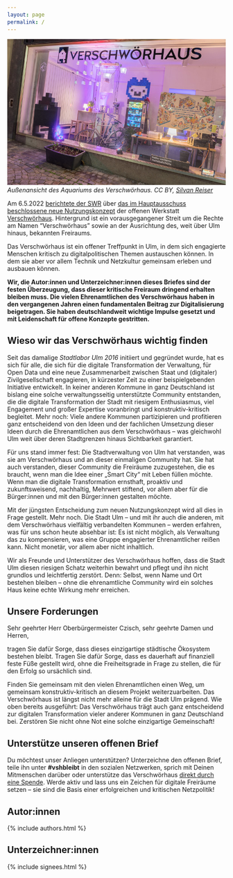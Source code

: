 ```yaml
---
layout: page
permalink: /
---
```

![Außenansicht des Aquariums des Verschwörhaus](vsh.jpg) _Außenansicht des Aquariums des Verschwörhaus. CC BY, [Silvan Reiser](https://konkludenz.de)_

Am 6.5.2022 [berichtete der SWR](https://www.swr.de/swraktuell/baden-wuerttemberg/ulm/neues-nutzungskonzept-fuer-verschwoerhaus-ulm-100.html)
über [das im Hauptausschuss beschlossene neue Nutzungskonzept](https://buergerinfo.ulm.de/vo0050.php?__kvonr=7605) der offenen Werkstatt [Verschwörhaus](https://verschwoerhaus.de/).
Hintergrund ist ein vorausgegangener Streit um die Rechte am Namen “Verschwörhaus” sowie an der Ausrichtung des, weit über Ulm hinaus, bekannten Freiraums.

Das Verschwörhaus ist ein offener Treffpunkt in Ulm, in dem sich engagierte Menschen kritisch zu digitalpolitischen Themen austauschen können. In dem sie aber vor allem Technik und Netzkultur gemeinsam erleben und ausbauen können.

**Wir, die Autor:innen und Unterzeichner:innen dieses Briefes sind der festen Überzeugung, dass dieser kritische Freiraum dringend erhalten bleiben muss. Die vielen Ehrenamtlichen des Verschwörhaus haben in den vergangenen Jahren einen fundamentalen Beitrag zur Digitalisierung beigetragen. Sie haben deutschlandweit wichtige Impulse gesetzt und mit Leidenschaft für offene Konzepte gestritten.**

## Wieso wir das Verschwörhaus wichtig finden

Seit das damalige *Stadtlabor Ulm 2016* initiiert und gegründet wurde, hat es sich für alle, die sich für die digitale Transformation der Verwaltung, für Open Data und eine neue Zusammenarbeit zwischen Staat und (digitaler) Zivilgesellschaft engagieren, in kürzester Zeit zu einer beispielgebenden Initiative entwickelt. In keiner anderen Kommune in ganz Deutschland ist bislang eine solche verwaltungsseitig unterstützte Community entstanden, die die digitale Transformation der Stadt mit riesigem Enthusiasmus, viel Engagement und großer Expertise voranbringt und konstruktiv-kritisch begleitet. Mehr noch: Viele andere Kommunen partizipieren und profitieren ganz entscheidend von den Ideen und der fachlichen Umsetzung dieser Ideen durch die Ehrenamtlichen aus dem Verschwörhaus – was gleichwohl Ulm weit über deren Stadtgrenzen hinaus Sichtbarkeit garantiert.

Für uns stand immer fest: Die Stadtverwaltung von Ulm hat verstanden, was sie am Verschwörhaus und an dieser einmaligen Community hat. Sie hat auch verstanden, dieser Community die Freiräume zuzugestehen, die es braucht, wenn man die Idee einer „Smart City“ mit Leben füllen möchte. Wenn man die digitale Transformation ernsthaft, proaktiv und zukunftsweisend, nachhaltig, Mehrwert stiftend, vor allem aber für die Bürger:innen und mit den Bürger:innen gestalten möchte.

Mit der jüngsten Entscheidung zum neuen Nutzungskonzept wird all dies in Frage gestellt. Mehr noch. Die Stadt Ulm – und mit ihr auch die anderen, mit dem Verschwörhaus vielfältig verbandelten Kommunen – werden erfahren, was für uns schon heute absehbar ist: Es ist nicht möglich, als Verwaltung das zu kompensieren, was eine Gruppe engagierter Ehrenamtlicher reißen kann. Nicht monetär, vor allem aber nicht inhaltlich.

Wir als Freunde und Unterstützer des Verschwörhaus hoffen, dass die Stadt Ulm diesen riesigen Schatz weiterhin bewahrt und pflegt und ihn nicht grundlos und leichtfertig zerstört. Denn: Selbst, wenn Name und Ort bestehen bleiben – ohne die ehrenamtliche Community wird ein solches Haus keine echte Wirkung mehr erreichen.

## Unsere Forderungen

Sehr geehrter Herr Oberbürgermeister Czisch, sehr geehrte Damen und Herren,

tragen Sie dafür Sorge, dass dieses einzigartige städtische Ökosystem bestehen bleibt. Tragen Sie dafür Sorge, dass es dauerhaft auf finanziell feste Füße gestellt wird, ohne die Freiheitsgrade in Frage zu stellen, die für den Erfolg so ursächlich sind.

Finden Sie gemeinsam mit den vielen Ehrenamtlichen einen Weg, um gemeinsam konstruktiv-kritisch an diesem Projekt weiterzuarbeiten. Das Verschwörhaus ist längst nicht mehr alleine für die Stadt Ulm prägend. Wie oben bereits ausgeführt: Das Verschwörhaus trägt auch ganz entscheidend zur digitalen Transformation vieler anderer Kommunen in ganz Deutschland bei. Zerstören Sie nicht ohne Not eine solche einzigartige Gemeinschaft!

## Unterstütze unseren offenen Brief

Du möchtest unser Anliegen unterstützen? Unterzeichne den offenen Brief, teile ihn unter **#vshbleibt** in den sozialen Netzwerken,
sprich mit Deinen Mitmenschen darüber oder unterstütze das Verschwörhaus [direkt durch eine Spende](https://verschwoerhaus.de/spenden/). Werde
aktiv und lass uns ein Zeichen für digitale Freiräume setzen – sie sind die Basis einer erfolgreichen und kritischen Netzpolitik!

## Autor:innen

{% include authors.html %}

## Unterzeichner:innen

{% include signees.html %}
